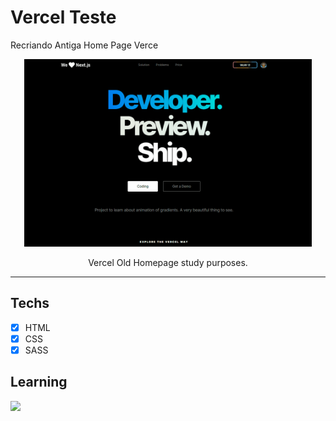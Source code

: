 # Vercel Teste

Recriando Antiga Home Page Verce

<p align="center">
<img width="460" height="300" src="/assets/animationVercel.gif">
</p>

<p align="center">Vercel Old Homepage study purposes.</p>

<hr>

## Techs

- [x] HTML
- [x] CSS
- [x] SASS

## Learning 
  <p align="left">
    <a href="#">
      <img src="https://skillicons.dev/icons?i=html,css,sass,vscode)" />  
    </a>
  </p>

